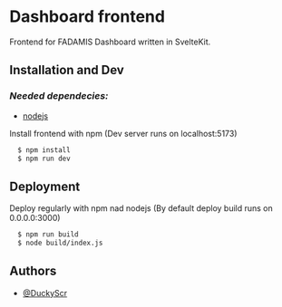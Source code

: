 
# Dashboard frontend

Frontend for FADAMIS Dashboard written in SvelteKit.


## Installation and Dev

### *Needed dependecies:* 

- [nodejs](https://nodejs.org)

Install frontend with npm (Dev server runs on localhost:5173)

```bash
  $ npm install
  $ npm run dev
```
    
## Deployment

Deploy regularly with npm nad nodejs (By default deploy build runs on 0.0.0.0:3000)

```bash
  $ npm run build
  $ node build/index.js
```


## Authors

- [@DuckyScr](https://github.com/DuckyScr)